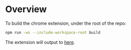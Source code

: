 # Overview

To build the chrome extension, under the root of the repo:

```bash
npm run -ws --include-workspace-root build
```

The extension will output to [here](./dist).
